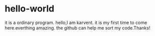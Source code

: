 # hello-world
it is a  ordinary program.
hello,I am karvent. it is my first time to come here.everthing amazing.
the github can help me sort my code.Thanks!
